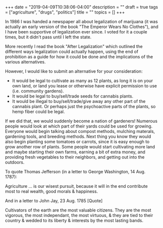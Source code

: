 +++
date = "2019-04-09T10:38:06-04:00"
description = ""
draft = true
tags = ["agriculture", "drugs", "politics"]
title = ""
topics = []
+++

In 1986 I was handed a newspaper all about legalization of marijuana (it was actually an early version of the book "The Emperor Wears No Clothes"), and I have been supportive of legalization ever since.  I voted for it a couple times, but it didn't pass until I left the state.

More recently I read the book "After Legalization" which outlined the different ways legalization could actually happen, using the end of prohibition as a guide for how it could be done and the implications of the various alternatives.

However, I would like to submit an alternative for your consideration:

* It would be legal to cultivate as many as 12 plants, as long it is on your own land, or land you lease or otherwise have explicit permission to use (i.e. community gardens).
* It would be legal to buy/sell/trade seeds for cannabis plants.
* It would be illegal to buy/sell/trade/give away any other part of the cannabis plant.  Or perhaps just the psychoactive parts of the plants, so hemp fiber could be legal.

If we did that, we would suddenly become a nation of gardeners!  Numerous people would look at which part of their yards could be used for growing.  Everyone would begin talking about compost methods, mulching materals, gardening tools, and breeding methods.  Next thing you know they would also begin planting some tomatoes or carrots, since it is easy enough to grow another row of plants.  Some people would start cultivating more land and maybe starting their own farms, earning a bit of extra money, and providing fresh vegetables to their neighbors, and getting out into the outdoors.

To quote Thomas Jefferson (in a letter to George Washington, 14 Aug. 1787):

  Agriculture ... is our wisest pursuit, because it will in the end contribute most to real wealth, good morals & happiness.

And in a letter to John Jay, 23 Aug. 1785 [Quote]

  Cultivators of the earth are the most valuable citizens.  They are the most vigorous, the most independant, the most virtuous, & they are tied to their country & wedded to its liberty & interests by the most lasting bands.
